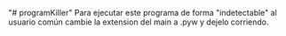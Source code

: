 "# programKiller" 
Para ejecutar este programa de forma "indetectable" al usuario común cambie la extension del main a .pyw y dejelo corriendo.
